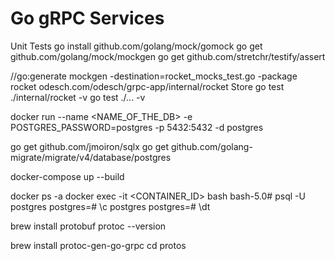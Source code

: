 Go gRPC Services
========================

Unit Tests
go install github.com/golang/mock/gomock
go get github.com/golang/mock/mockgen
go get github.com/stretchr/testify/assert

//go:generate mockgen -destination=rocket_mocks_test.go -package rocket odesch.com/odesch/grpc-app/internal/rocket Store
go test ./internal/rocket -v
go test ./... -v

docker run --name <NAME_OF_THE_DB> -e POSTGRES_PASSWORD=postgres -p 5432:5432 -d postgres

go get github.com/jmoiron/sqlx
go get github.com/golang-migrate/migrate/v4/database/postgres

docker-compose up --build

docker ps -a
docker exec -it <CONTAINER_ID> bash
bash-5.0# psql -U postgres
postgres=# \c postgres
postgres=# \dt

brew install protobuf
protoc --version

brew install protoc-gen-go-grpc
cd protos

